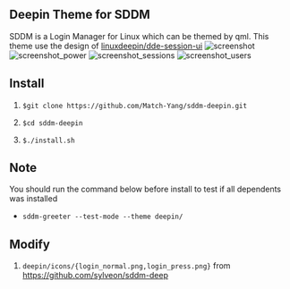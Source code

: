 ## Deepin Theme for SDDM

SDDM is a Login Manager for Linux which can be themed by qml. This theme use the design of [linuxdeepin/dde-session-ui](https://github.com/linuxdeepin/dde-session-ui)
![screenshot](https://cloud.githubusercontent.com/assets/5242852/14402161/653e55ee-fdf1-11e5-9f14-aca861b99e3e.png)
![screenshot_power](https://cloud.githubusercontent.com/assets/5242852/14402162/654cf50e-fdf1-11e5-93eb-0a6332dae6b3.png)
![screenshot_sessions](https://cloud.githubusercontent.com/assets/5242852/14402163/6554a6be-fdf1-11e5-8654-7161d8327526.png)
![screenshot_users](https://cloud.githubusercontent.com/assets/5242852/14402164/65677f28-fdf1-11e5-8604-1f54b6dc8450.png)

## Install
1. `$git clone https://github.com/Match-Yang/sddm-deepin.git`

2. `$cd sddm-deepin`

3. `$./install.sh`

## Note

You should run the command below before install to test if all dependents was installed

- `sddm-greeter --test-mode --theme deepin/`

## Modify

1. `deepin/icons/{login_normal.png,login_press.png}`
    from https://github.com/sylveon/sddm-deep

